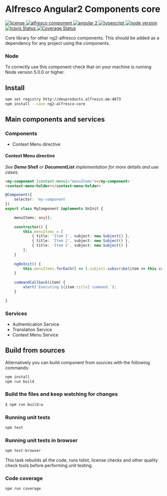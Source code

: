 # Alfresco Angular2 Components core

<p>
  <a href='https://raw.githubusercontent.com/Alfresco/app-dev-framework/master/ng2-components/ng2-alfresco-upload/LICENSE'>
     <img src='https://img.shields.io/hexpm/l/plug.svg' alt='license' />
  </a>
  <a href='https://www.alfresco.com/'>
     <img src='https://img.shields.io/badge/style-component-green.svg?label=alfresco' alt='alfresco component' />
  </a>
  <a href='https://angular.io/'>
     <img src='https://img.shields.io/badge/style-2-red.svg?label=angular' alt='angular 2' />
  </a>
  <a href='https://www.typescriptlang.org/docs/tutorial.html'>
     <img src='https://img.shields.io/badge/style-lang-blue.svg?label=typescript' alt='typescript' />
  </a>
  <a href='https://www.alfresco.com/'>
     <img src='https://img.shields.io/badge/style-%3E5.0.0-blue.svg?label=node%20version' alt='node version' />
  </a>
  <a title='Build Status' href="https://travis-ci.com/Alfresco/app-dev-framework">
      <img src='https://travis-ci.com/Alfresco/app-dev-framework.svg?token=SCyeWaC53Nr62GmuRyZA&branch=master'  alt='travis
      Status' />
  </a>
  <a href='https://coveralls.io/github/Alfresco/app-dev-framework'>
    <img src='https://coveralls.io/repos/github/Alfresco/app-dev-framework/badge.svg?t=SfuVVj' alt='Coverage Status' />
  </a>
</p>

Core library for other ng2-alfresco components.
This should be added as a dependency for any project using the components.

### Node
To correctly use this component check that on your machine is running Node version 5.0.0 or higher.

## Install

```sh
npm set registry http://devproducts.alfresco.me:4873
npm install --save ng2-alfresco-core
```

## Main components and services

### Components

- Context Menu directive

#### Context Menu directive

_See **Demo Shell** or **DocumentList** implementation for more details and use cases._

```html
<my-component [context-menu]="menuItems"></my-component>
<context-menu-holder></context-menu-holder>
```

```ts
@Component({
    selector: 'my-component
})
export class MyComponent implements OnInit {

    menuItems: any[];
    
    constructor() {
        this.menuItems = [
            { title: 'Item 1', subject: new Subject() },
            { title: 'Item 2', subject: new Subject() },
            { title: 'Item 3', subject: new Subject() }
        ];
    }
    
    ngOnInit() {
        this.menuItems.forEach(l => l.subject.subscribe(item => this.commandCallback(item)));
    }
    
    commandCallback(item) {
        alert(`Executing ${item.title} command.`);
    }

}
```

### Services

- Authentication Service
- Translation Service
- Context Menu Service

## Build from sources

Alternatively you can build component from sources with the following commands:

```sh
npm install
npm run build
```

### Build the files and keep watching for changes

```sh
$ npm run build:w
```

### Running unit tests

```sh
npm test
```

### Running unit tests in browser

```sh
npm test-browser
```

This task rebuilds all the code, runs tslint, license checks and other quality check tools 
before performing unit testing. 

### Code coverage

```sh
npm run coverage
```